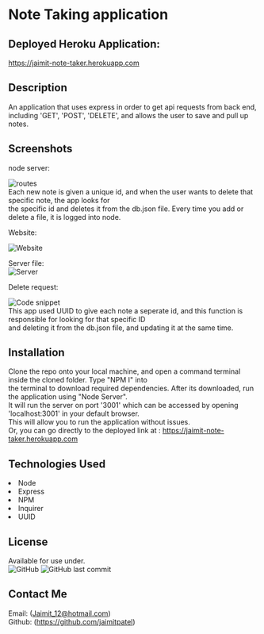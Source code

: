 # Note Taking application

## Deployed Heroku Application:

https://jaimit-note-taker.herokuapp.com

## Description
An application that uses express in order to get api requests from back end, including 'GET', 'POST', 'DELETE', and allows the user to save and pull up notes.
  

## Screenshots

node server:

![routes](https://user-images.githubusercontent.com/3880463/152720687-0dc06563-5bda-4c9b-a938-8c7e0b91ba4c.png)<br>
Each new note is given a unique id, and when the user wants to delete that specific note, the app looks for <br>
the specific id and deletes it from the db.json file. Every time you add or delete a file, it is logged into node.

Website:

![Website](https://user-images.githubusercontent.com/3880463/152721050-5534b77f-60d0-462b-9b84-48472df755c3.png)

Server file: <br>
![Server](https://user-images.githubusercontent.com/3880463/152721221-a5efb6f7-d45d-472e-b49f-cd7e6b3844fa.png)


Delete request:

![Code snippet](https://user-images.githubusercontent.com/3880463/152721972-c6000887-4d26-4064-a064-90fbbd14e47e.png) <br>
This app used UUID to give each note a seperate id, and this function is responsible for looking for that specific ID <br>
and deleting it from the db.json file, and updating it at the same time.



## Installation
Clone the repo onto your local machine, and open a command terminal inside the cloned folder. Type "NPM I" into <br>
the terminal to download required dependencies. After its downloaded, run the application using "Node Server". <br>
It will run the server on port '3001' which can be accessed by opening 'localhost:3001' in your default browser. <br>
This will allow you to run the application without issues. <br>
Or, you can go directly to the deployed link at : https://jaimit-note-taker.herokuapp.com

## Technologies Used
<li> Node
<li> Express
<li> NPM
<li> Inquirer
<li> UUID

## License
Available for use under. <br>
![GitHub](https://img.shields.io/github/license/jaimitpatel/NoteTaker-app)
![GitHub last commit](https://img.shields.io/github/last-commit/jaimitpatel/NoteTaker-app)

 
## Contact Me

Email: (Jaimit_12@hotmail.com) <br>
Github: (https://github.com/jaimitpatel)
 
